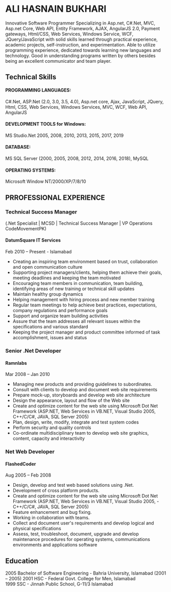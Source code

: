 # ALI HASNAIN BUKHARI 

Innovative Software Programmer Specializing in Asp.net, C#.Net, MVC, Asp.net Core, Web API, Entity Framework, AJAX, AngularJS 2.0, Payment gateways, Html/CSS, Web Services, Windows Service, WCF, JQuery/JavaScript with solid skills learned through practical experience, academic projects, self-instruction, and experimentation. Able to utilize programming experience, dedicated towards learning new languages and technology. Good in understanding programs written by others besides being an excellent communicator and team player.

## Technical Skills

#### PROGRAMMING LANGUAGES:
C#.Net, ASP.Net (2.0, 3.0, 3.5, 4.0), Asp.net core, Ajax, JavaScript, JQuery, Html, CSS, Web Services, Windows Services, MVC, WCF, Web API, AngularJS
#### DEVELOPMENT TOOLS for Windows:
MS Studio.Net 2005, 2008, 2010, 2013, 2015, 2017, 2019
#### DATABASE:
MS SQL Server (2000, 2005, 2008, 2012, 2014, 2016, 2018), MySQL
#### OPERATING SYSTEMS:
Microsoft Window NT/2000/XP/7/8/10

## PRROFESSIONAL EXPERIENCE

### Technical Success Manager
(.Net Specialist | MCSD | Technical Success Manager | VP Operations CodeMovementPK)
#### DatumSquare IT Services
Feb 2010 – Present - Islamabad
- Creating an inspiring team environment based on trust, collaboration and open communication culture
- Supporting project managers/clients, helping them achieve their goals, meeting deadlines and keeping the team motivated
- Encouraging team members in communication, team building, identifying areas of new training or technical skill updates
- Maintain healthy group dynamics
- Helping management with hiring process and new member training
- Regular team meetings to help achieve best practices, expectations, company regulations and performance goals
- Support and organize team building activities
- Assure that the team addresses all relevant issues within the specifications and various standard
- Keeping the project manager and product committee informed of task accomplishment, issues and status

### Senior .Net Developer
#### Ramnlabs
Mar 2008 – Jan 2010
- Managing new products and providing guidelines to subordinates.
- Consult with clients to develop and document web site requirements
- Prepare mock-up, storyboards and develop web site architecture
- Design the appearance, layout and flow of the Web site
- Create and optimize content for the web site using Microsoft Dot Net Framework (ASP.NET, Web Services in VB.NET, Visual Studio 2005, C++/C/C#, JAVA, SQL Server 2005)
- Plan, design, write, modify, integrate and test system codes
- Perform security and quality controls
- Co-ordinate multidisciplinary team to develop web site graphics, content, capacity and interactivity

### Net Web Developer
#### FlashedCoder
Aug 2005 – Feb 2008
- Design, develop and test web based solutions using .Net.
- Development of cross platform products.
- Create and optimize content for the web site using Microsoft Dot Net Framework (ASP.NET, Web Services in VB.NET, Visual Studio 2005, - C++/C/C#, JAVA, SQL Server 2005)
- Feature enhancement and bug fixing.
- Working in collaboration with teams.
- Collect and document user's requirements and develop logical and physical specifications
- Assess, test, troubleshoot, document, upgrade and develop maintenance procedures for operating systems, communications environments and applications software

## Education
2005 Bachelor of Software Engineering - Bahria University, Islamabad (2001 – 2005) 
2001 HSC - Federal Govt. College for Men, Islamabad  
1999 SSC - Jinnah Public School, G-11/3 Islamabad  
